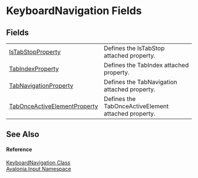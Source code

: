 # KeyboardNavigation Fields




## Fields
<table>
<tr>
<td><a href="F_Avalonia_Input_KeyboardNavigation_IsTabStopProperty">IsTabStopProperty</a></td>
<td>Defines the IsTabStop attached property.</td>
</tr>
<tr>
<td><a href="F_Avalonia_Input_KeyboardNavigation_TabIndexProperty">TabIndexProperty</a></td>
<td>Defines the TabIndex attached property.</td>
</tr>
<tr>
<td><a href="F_Avalonia_Input_KeyboardNavigation_TabNavigationProperty">TabNavigationProperty</a></td>
<td>Defines the TabNavigation attached property.</td>
</tr>
<tr>
<td><a href="F_Avalonia_Input_KeyboardNavigation_TabOnceActiveElementProperty">TabOnceActiveElementProperty</a></td>
<td>Defines the TabOnceActiveElement attached property.</td>
</tr>
</table>

## See Also


#### Reference
<a href="T_Avalonia_Input_KeyboardNavigation">KeyboardNavigation Class</a>  
<a href="N_Avalonia_Input">Avalonia.Input Namespace</a>  

